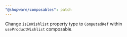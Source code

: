 ```yaml
---
"@shopware/composables": patch
---
```


Change `isInWishlist` property type to `ComputedRef` within `useProductWishlist` composable.
